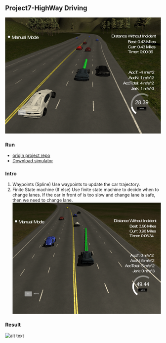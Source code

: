 ## Project7-HighWay Driving
![alt text](/Project7-Highway-Driving/results/Project7.png)
###  Run
- [origin project repo](https://github.com/udacity/CarND-Path-Planning-Project)  
- [Download simulator](https://github.com/udacity/self-driving-car-sim/releases/tag/T3_v1.2)  

### Intro 
1. Waypoints (Spline)
Use waypoints to update the car trajectory.
2. Finite State machine (If else)
Use finite state machine to decide when to change lanes. If the car in front of is too slow and change lane is safe, then we need to change lane.
![alt text](/Project7-Highway-Driving/results/change_lane.png) 

### Result
![alt text](/Project7-Highway-Driving/results/result.gif) 
